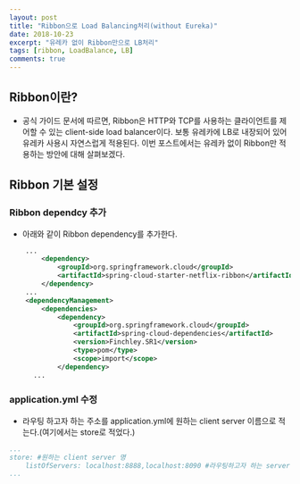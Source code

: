 ```yaml
---
layout: post
title: "Ribbon으로 Load Balancing처리(without Eureka)"
date: 2018-10-23
excerpt: "유레카 없이 Ribbon만으로 LB처리"
tags: [ribbon, LoadBalance, LB]
comments: true
---
```


## Ribbon이란?
* 공식 가이드 문서에 따르면, Ribbon은 HTTP와 TCP를 사용하는 클라이언트를 제어할 수 있는 client-side load balancer이다.
보통 유레카에 LB로 내장되어 있어 유레카 사용시 자연스럽게 적용된다. 이번 포스트에서는 유레카 없이 Ribbon만 적용하는 방안에 대해 살펴보겠다.

## Ribbon 기본 설정
### Ribbon dependcy 추가
* 아래와 같이 Ribbon dependency를 추가한다.
```xml
    ...
		<dependency>
			<groupId>org.springframework.cloud</groupId>
			<artifactId>spring-cloud-starter-netflix-ribbon</artifactId>
		</dependency>
    ...
	<dependencyManagement>
		<dependencies>    
			<dependency>
				<groupId>org.springframework.cloud</groupId>
				<artifactId>spring-cloud-dependencies</artifactId>
				<version>Finchley.SR1</version>
				<type>pom</type>
				<scope>import</scope>
			</dependency>		    
      ...
```

### application.yml 수정
* 라우팅 하고자 하는 주소를 application.yml에 원하는 client server 이름으로 적는다.(여기에서는 store로 적었다.)
```yml
...
store: #원하는 client server 명
    listOfServers: localhost:8888,localhost:8090 #라우팅하고자 하는 server list
...    
```

